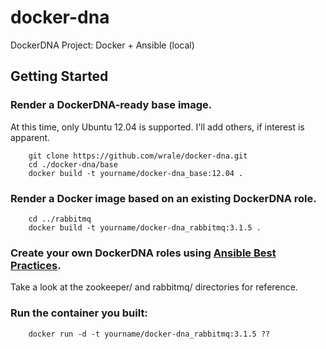 docker-dna
==========

DockerDNA Project: Docker + Ansible (local)

Getting Started
----
### Render a DockerDNA-ready base image.  
At this time, only Ubuntu 12.04 is supported.  I'll add others, if interest is apparent.

        git clone https://github.com/wrale/docker-dna.git
        cd ./docker-dna/base
        docker build -t yourname/docker-dna_base:12.04 .

### Render a Docker image based on an existing DockerDNA role.  

        cd ../rabbitmq
        docker build -t yourname/docker-dna_rabbitmq:3.1.5 .

### Create your own DockerDNA roles using [Ansible Best Practices](http://www.ansibleworks.com/docs/playbooks_best_practices.html).

Take a look at the zookeeper/ and rabbitmq/ directories for reference.


### Run the container you built:

        docker run -d -t yourname/docker-dna_rabbitmq:3.1.5 ??
